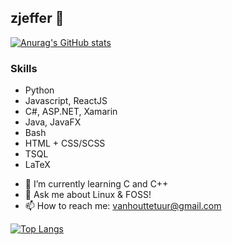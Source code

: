 ## zjeffer 👋

[![Anurag's GitHub stats](https://github-readme-stats.vercel.app/api?username=zjeffer&count_private=true&show_icons=true&theme=nord)](https://github.com/anuraghazra/github-readme-stats)

### Skills

* Python
* Javascript, ReactJS
* C#, ASP.NET, Xamarin
* Java, JavaFX
* Bash
* HTML + CSS/SCSS
* TSQL
* LaTeX


- 🌱 I’m currently learning C and C++
- 💬 Ask me about Linux & FOSS!
- 📫 How to reach me: vanhouttetuur@gmail.com

[![Top Langs](https://github-readme-stats.vercel.app/api/top-langs/?username=zjeffer&layout=compact&theme=nord&langs_count=8)](https://github.com/anuraghazra/github-readme-stats)
